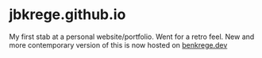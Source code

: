 # jbkrege.github.io
My first stab at a personal website/portfolio. Went for a retro feel.
New and more contemporary version of this is now hosted on [benkrege.dev](https://benkrege.dev)
